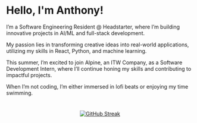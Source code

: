 # Hello, I'm Anthony!

I’m a Software Engineering Resident @ Headstarter, where I’m building innovative projects in AI/ML and full-stack development.

My passion lies in transforming creative ideas into real-world applications, utilizing my skills in React, Python, and machine learning. 

This summer, I’m excited to join Alpine, an ITW Company, as a Software Development Intern, where I’ll continue honing my skills and contributing to impactful projects.

When I’m not coding, I’m either immersed in lofi beats or enjoying my time swimming.

#
<p align="center">
    <a href="https://git.io/streak-stats"><img src="https://streak-stats.demolab.com?user=anbguye&theme=tokyonight-duo&hide_border=true&date_format=n%2Fj%5B%2FY%5D" alt="GitHub Streak" /></a>
</p>
